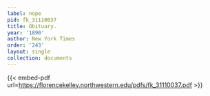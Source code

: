 ```yaml
---
label: nope
pid: fk_31110037
title: Obituary.
year: '1890'
author: New York Times
order: '243'
layout: single
collection: documents
---
```



{{< embed-pdf url=https://florencekelley.northwestern.edu/pdfs/fk_31110037.pdf >}}